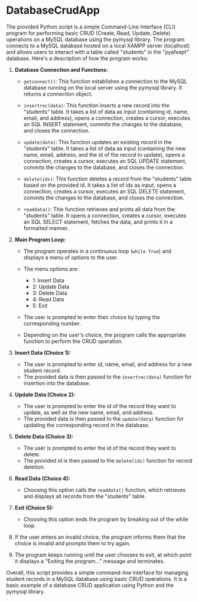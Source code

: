 # DatabaseCrudApp

The provided Python script is a simple Command-Line Interface (CLI) program for performing basic CRUD (Create, Read, Update, Delete) operations on a MySQL database using the pymysql library. The program connects to a MySQL database hosted on a local XAMPP server (localhost) and allows users to interact with a table called "students" in the "pyafsept" database. Here's a description of how the program works:

1. **Database Connection and Functions:**
   - `getconnect()`: This function establishes a connection to the MySQL database running on the local server using the pymysql library. It returns a connection object.

   - `insertrec(data)`: This function inserts a new record into the "students" table. It takes a list of data as input (containing id, name, email, and address), opens a connection, creates a cursor, executes an SQL INSERT statement, commits the changes to the database, and closes the connection.

   - `update(data)`: This function updates an existing record in the "students" table. It takes a list of data as input (containing the new name, email, address, and the id of the record to update), opens a connection, creates a cursor, executes an SQL UPDATE statement, commits the changes to the database, and closes the connection.

   - `delete(ids)`: This function deletes a record from the "students" table based on the provided id. It takes a list of ids as input, opens a connection, creates a cursor, executes an SQL DELETE statement, commits the changes to the database, and closes the connection.

   - `readdata()`: This function retrieves and prints all data from the "students" table. It opens a connection, creates a cursor, executes an SQL SELECT statement, fetches the data, and prints it in a formatted manner.

2. **Main Program Loop:**
   - The program operates in a continuous loop (`while True`) and displays a menu of options to the user.

   - The menu options are:
     - 1: Insert Data
     - 2: Update Data
     - 3: Delete Data
     - 4: Read Data
     - 5: Exit

   - The user is prompted to enter their choice by typing the corresponding number.

   - Depending on the user's choice, the program calls the appropriate function to perform the CRUD operation.

3. **Insert Data (Choice 1):**
   - The user is prompted to enter id, name, email, and address for a new student record.
   - The provided data is then passed to the `insertrec(data)` function for insertion into the database.

4. **Update Data (Choice 2):**
   - The user is prompted to enter the id of the record they want to update, as well as the new name, email, and address.
   - The provided data is then passed to the `update(data)` function for updating the corresponding record in the database.

5. **Delete Data (Choice 3):**
   - The user is prompted to enter the id of the record they want to delete.
   - The provided id is then passed to the `delete(ids)` function for record deletion.

6. **Read Data (Choice 4):**
   - Choosing this option calls the `readdata()` function, which retrieves and displays all records from the "students" table.

7. **Exit (Choice 5):**
   - Choosing this option ends the program by breaking out of the while loop.

8. If the user enters an invalid choice, the program informs them that the choice is invalid and prompts them to try again.

9. The program keeps running until the user chooses to exit, at which point it displays a "Exiting the program..." message and terminates.

Overall, this script provides a simple command-line interface for managing student records in a MySQL database using basic CRUD operations. It is a basic example of a database CRUD application using Python and the pymysql library.
